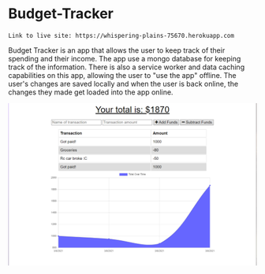 # Budget-Tracker

```
Link to live site: https://whispering-plains-75670.herokuapp.com
```

Budget Tracker is an app that allows the user to keep track of their spending and their income. The app use a mongo database for keeping track of the information.
There is also a service worker and data caching capabilities on this app, allowing the user to "use the app" offline. The user's changes are saved locally and when 
the user is back online, the changes they made get loaded into the app online.

![preview](Capture.png)